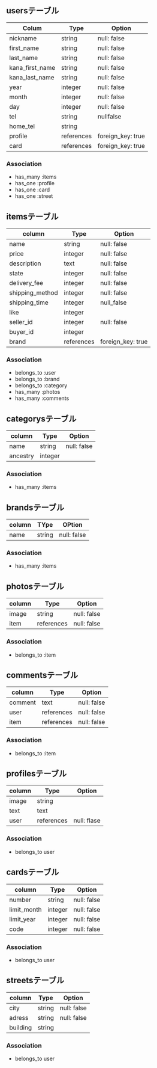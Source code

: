 ##  usersテーブル
|Colum|Type|Option|
|-----|----|------|
|nickname|string|null: false|
|first_name|string|null: false|
|last_name|string|null: false|
|kana_first_name|string|null: false|
|kana_last_name|string|null: false|
|year|integer|null: false|
|month|integer|null: false|
|day|integer|null: false|
|tel|string|nullfalse|
|home_tel|string||
|profile|references|foreign_key: true|
|card|references|foreign_key: true|

### Association
- has_many :items
- has_one :profile
- has_one :card
- has_one :street



## itemsテーブル
|column|Type|Option|
|------|----|------|
|name|string|null: false|
|price|integer|null: false|
|description|text|null: false|
|state|integer|null: false|
|delivery_fee|integer|null: false|
|shipping_method|integer|null: false|
|shipping_time|integer|null_false|
|like|integer||
|seller_id|integer|null: false|
|buyer_id|integer||
|brand|references |foreign_key: true|

### Association
- belongs_to :user
- belongs_to :brand
- belongs_to :category
- has_many :photos
- has_many :comments

## categorysテーブル
|column|Type|Option|
|------|----|------|
|name|string|null: false|
|ancestry|integer||

### Association
- has_many :items


## brandsテーブル
|column|TYpe|OPtion|
|------|----|------|
|name|string|null: false|


### Association
- has_many :items

## photosテーブル
|column|Type|Option|
|------|----|------|
|image|string|null: false|
|item|references |null: false|

### Association
- belongs_to :item

## commentsテーブル
|column|Type|Option|
|------|----|------|
|comment|text|null: false|
|user|references |null: false|
|item|references |null: false|

### Association
- belongs_to :item

## profilesテーブル
|column|Type|Option|
|------|----|------|
|image|string||
|text|text||
|user|references|null: flase|
 
### Association
- belongs_to user

## cardsテーブル
|column|Type|Option|
|------|----|------|
|number|string|null: false|
|limit_month|integer|null: false|
|limit_year|integer|null: false|
|code|integer|null: false|


### Association
- belongs_to user


## streetsテーブル
|column|Type|Option|
|------|----|------|
|city|string|null: false|
|adress|string|null: false|
|building|string||

### Association
- belongs_to user